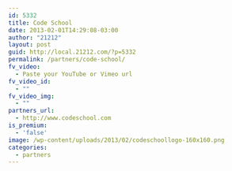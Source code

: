 ```yaml
---
id: 5332
title: Code School
date: 2013-02-01T14:29:08-03:00
author: "21212"
layout: post
guid: http://local.21212.com/?p=5332
permalink: /partners/code-school/
fv_video:
  - Paste your YouTube or Vimeo url
fv_video_id:
  - ""
fv_video_img:
  - ""
partners_url:
  - http://www.codeschool.com
is_premium:
  - 'false'
image: /wp-content/uploads/2013/02/codeschoollogo-160x160.png
categories:
  - partners
---
```

